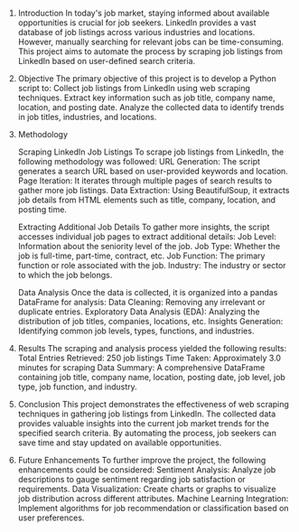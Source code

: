 1. Introduction
In today's job market, staying informed about available opportunities is crucial for job seekers. LinkedIn provides a vast database of job listings across various industries and locations. However, manually searching for relevant jobs can be time-consuming. This project aims to automate the process by scraping job listings from LinkedIn based on user-defined search criteria.

2. Objective
The primary objective of this project is to develop a Python script to:
Collect job listings from LinkedIn using web scraping techniques.
Extract key information such as job title, company name, location, and posting date.
Analyze the collected data to identify trends in job titles, industries, and locations.

3. Methodology

    Scraping LinkedIn Job Listings
    To scrape job listings from LinkedIn, the following methodology was followed:
    URL Generation: The script generates a search URL based on user-provided keywords and location.
    Page Iteration: It iterates through multiple pages of search results to gather more job listings.
    Data Extraction: Using BeautifulSoup, it extracts job details from HTML elements such as title, company, location, and posting time.
    
    Extracting Additional Job Details
    To gather more insights, the script accesses individual job pages to extract additional details:
    Job Level: Information about the seniority level of the job.
    Job Type: Whether the job is full-time, part-time, contract, etc.
    Job Function: The primary function or role associated with the job.
    Industry: The industry or sector to which the job belongs.
    
    Data Analysis
    Once the data is collected, it is organized into a pandas DataFrame for analysis:
    Data Cleaning: Removing any irrelevant or duplicate entries.
    Exploratory Data Analysis (EDA): Analyzing the distribution of job titles, companies, locations, etc.
    Insights Generation: Identifying common job levels, types, functions, and industries.

4. Results
The scraping and analysis process yielded the following results:
Total Entries Retrieved: 250 job listings
Time Taken: Approximately 3.0 minutes for scraping
Data Summary: A comprehensive DataFrame containing job title, company name, location, posting date, job level, job type, job function, and industry.

5. Conclusion
This project demonstrates the effectiveness of web scraping techniques in gathering job listings from LinkedIn. The collected data provides valuable insights into the current job market trends for the specified search criteria. By automating the process, job seekers can save time and stay updated on available opportunities.

6. Future Enhancements
To further improve the project, the following enhancements could be considered:
Sentiment Analysis: Analyze job descriptions to gauge sentiment regarding job satisfaction or requirements.
Data Visualization: Create charts or graphs to visualize job distribution across different attributes.
Machine Learning Integration: Implement algorithms for job recommendation or classification based on user preferences.
